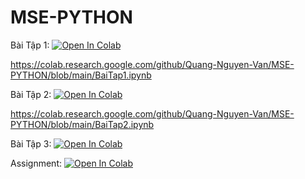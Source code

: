 # MSE-PYTHON
Bài Tập 1:
<a href="https://colab.research.google.com/github/Quang-Nguyen-Van/MSE-PYTHON/blob/main/BaiTap1.ipynb"><img data-canonical-src="https://colab.research.google.com/assets/colab-badge.svg" alt="Open In Colab" src="https://camo.githubusercontent.com/84f0493939e0c4de4e6dbe113251b4bfb5353e57134ffd9fcab6b8714514d4d1/68747470733a2f2f636f6c61622e72657365617263682e676f6f676c652e636f6d2f6173736574732f636f6c61622d62616467652e737667"></a>

https://colab.research.google.com/github/Quang-Nguyen-Van/MSE-PYTHON/blob/main/BaiTap1.ipynb

Bài Tập 2:
<a href="https://colab.research.google.com/github/Quang-Nguyen-Van/MSE-PYTHON/blob/main/BaiTap2.ipynb"><img data-canonical-src="https://colab.research.google.com/assets/colab-badge.svg" alt="Open In Colab" src="https://camo.githubusercontent.com/84f0493939e0c4de4e6dbe113251b4bfb5353e57134ffd9fcab6b8714514d4d1/68747470733a2f2f636f6c61622e72657365617263682e676f6f676c652e636f6d2f6173736574732f636f6c61622d62616467652e737667"></a>

https://colab.research.google.com/github/Quang-Nguyen-Van/MSE-PYTHON/blob/main/BaiTap2.ipynb


Bài Tập 3:
<a href="https://colab.research.google.com/github/Quang-Nguyen-Van/MSE-PYTHON/blob/main/BaiTap3.ipynb"><img data-canonical-src="https://colab.research.google.com/assets/colab-badge.svg" alt="Open In Colab" src="https://camo.githubusercontent.com/84f0493939e0c4de4e6dbe113251b4bfb5353e57134ffd9fcab6b8714514d4d1/68747470733a2f2f636f6c61622e72657365617263682e676f6f676c652e636f6d2f6173736574732f636f6c61622d62616467652e737667"></a>


Assignment:
<a href="https://colab.research.google.com/github/Quang-Nguyen-Van/MSE-PYTHON/blob/main/Assignment.ipynb"><img data-canonical-src="https://colab.research.google.com/assets/colab-badge.svg" alt="Open In Colab" src="https://camo.githubusercontent.com/84f0493939e0c4de4e6dbe113251b4bfb5353e57134ffd9fcab6b8714514d4d1/68747470733a2f2f636f6c61622e72657365617263682e676f6f676c652e636f6d2f6173736574732f636f6c61622d62616467652e737667"></a>

